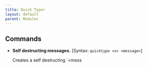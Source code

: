 ```yaml
---
title: Quick Typer
layout: default
parent: Modules
---
```


## Commands

 - **Self destructing messages.**
[Syntax: `quicktype <x> <message>`]
  
   Creates a self destructing `<mess
